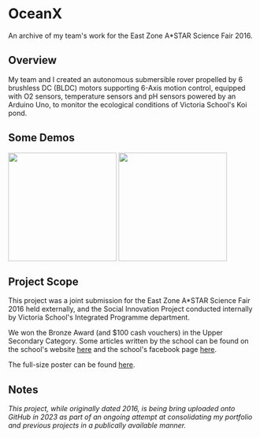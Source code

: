 # OceanX
An archive of my team's work for the East Zone A*STAR Science Fair 2016.

## Overview
My team and I created an autonomous submersible rover propelled by 6 brushless DC (BLDC) motors supporting 6-Axis motion control, equipped with O2 sensors, temperature sensors and pH sensors powered by an Arduino Uno, to monitor the ecological conditions of Victoria School's Koi pond. 

## Some Demos

<a>
  <img src="https://github.com/sp4ce-cowboy/OceanX/assets/19762596/638ed905-78cd-43e2-b33b-92161c65e19b" height="220" align="center"/>
</a>
<a>
  <img src="https://github.com/sp4ce-cowboy/OceanX/assets/19762596/eefbe720-7cd3-4bd1-bde3-8f50eb54abdf" height="220" align="center"/>
</a>

## Project Scope
This project was a joint submission for the East Zone A*STAR Science Fair 2016 held externally, and the Social Innovation Project conducted internally by Victoria School's Integrated Programme department.

We won the Bronze Award (and $100 cash vouchers) in the Upper Secondary Category. Some articles written by the school can be found on the school's website [here](https://www.victoria.moe.edu.sg/announcements/2016/east-zone-astar-science-festival-bronze/) and the school's facebook page [here](https://www.facebook.com/victoriaschoolsingapore/posts/congratulations-to-suresh-rubesh-4i-ivan-feng-4j-syed-wazir-4k-and-wayne-yeo-4kt/879824925455004/).

The full-size poster can be found [here](https://github.com/sp4ce-cowboy/OceanX/blob/main/VJC%20Science%20Fair%20Challenge%20Final.pdf).

## Notes
_This project, while originally dated 2016, is being bring uploaded onto GitHub in 2023 as part of an ongoing attempt at consolidating my portfolio and previous projects in a publically available manner._
